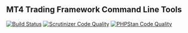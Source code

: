 ## MT4 Trading Framework Command Line Tools

[![Build Status](https://scrutinizer-ci.com/g/rosasurfer/mt4-cli/badges/build.png?b=master)](https://scrutinizer-ci.com/g/rosasurfer/mt4-cli/build-status/master)
[![Scrutinizer Code Quality](https://scrutinizer-ci.com/g/rosasurfer/mt4-cli/badges/quality-score.png?b=master)](https://scrutinizer-ci.com/g/rosasurfer/mt4-cli/?branch=master)
[![PHPStan Code Quality](https://img.shields.io/badge/PHPStan-level_4-green.svg?style=flat)](https://github.com/phpstan/phpstan)
